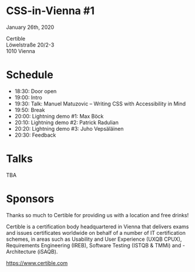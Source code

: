 # CSS-in-Vienna #1

January 26th, 2020

Certible<br>
Löwelstraße 20/2-3<br>
1010 Vienna


# Schedule

- 18:30: Door open
- 19:00: Intro
- 19:30: Talk: Manuel Matuzovic – Writing CSS with Accessibility in Mind
- 19:50: Break
- 20:00: Lightning demo #1: Max Böck
- 20:10: Lightning demo #2: Patrick Radulian
- 20:20: Lightning demo #3: Juho Vepsäläinen
- 20:30: Feedback

# Talks

TBA

# Sponsors

Thanks so much to Certible for providing us with a location and free drinks!

Certible is a certification body headquartered in Vienna that delivers exams and issues certificates worldwide on behalf of a number of IT certification schemes, in areas such as Usability and User Experience (UXQB CPUX), Requirements Engineering (IREB), Software Testing (ISTQB & TMMi) and -Architecture (iSAQB).

https://www.certible.com
